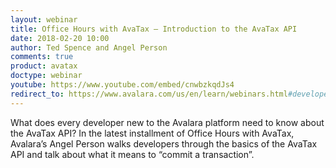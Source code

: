 ```yaml
---
layout: webinar
title: Office Hours with AvaTax – Introduction to the AvaTax API
date: 2018-02-20 10:00
author: Ted Spence and Angel Person
comments: true
product: avatax
doctype: webinar
youtube: https://www.youtube.com/embed/cnwbzkqdJs4
redirect_to: https://www.avalara.com/us/en/learn/webinars.html#developerwebinars
---
```


What does every developer new to the Avalara platform need to know about the AvaTax API? In the latest installment of Office Hours with AvaTax, Avalara’s Angel Person walks developers through the basics of the AvaTax API and talk about what it means to “commit a transaction”.

